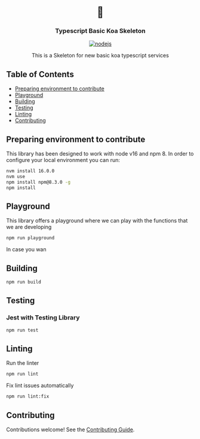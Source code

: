 <h1 align="center">🚀</h1>
<h3 align="center">Typescript Basic Koa Skeleton</h3>

<p align="center">
    <a href="https://github.com/AlbertHernandez/typescript-library-skeleton/actions/workflows/nodejs.yml?branch=main"><img src="https://github.com/AlbertHernandez/typescript-library-skeleton/actions/workflows/nodejs.yml/badge.svg?branch=main" alt="nodejs"/></a>
</p>

<p align="center">
 This is a Skeleton for new basic koa typescript services
</p>

## Table of Contents

* [Preparing environment to contribute](#preparing-environment)
* [Playground](#playground)
* [Building](#building)
* [Testing](#testing)
* [Linting](#linting)
* [Contributing](#contributing)

## Preparing environment to contribute

This library has been designed to work with node v16 and npm 8. In order to configure your local environment you can run:

```bash
nvm install 16.0.0
nvm use
npm install npm@8.3.0 -g
npm install
```

## Playground

This library offers a playground where we can play with the functions that we are developing

```bash
npm run playground
```

In case you wan

## Building

```bash
npm run build
```

## Testing

### Jest with Testing Library

```bash
npm run test
```

## Linting

Run the linter

```bash
npm run lint
```

Fix lint issues automatically

```bash
npm run lint:fix
```

## Contributing

Contributions welcome! See the [Contributing Guide](https://github.com/AlbertHernandez/typescript-library-skeleton/blob/main/CONTRIBUTING.md).

